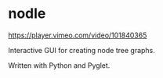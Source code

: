 nodle
=====

https://player.vimeo.com/video/101840365

Interactive GUI for creating node tree graphs.

Written with Python and Pyglet.
